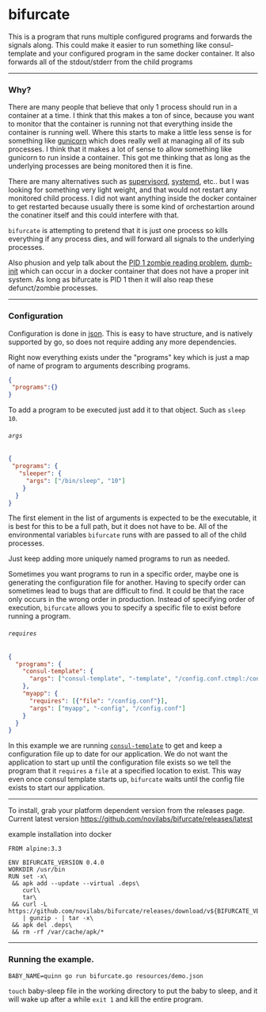 # bifurcate
This is a program that runs multiple configured programs and forwards the signals along. This could make it easier to run something like consul-template and your configured program in the same docker container. It also forwards all of the stdout/stderr from the child programs

* * *
### Why?
There are many people that believe that only 1 process should run in a container at a time. I think that this makes a ton of since, because you want to monitor that the container is running not that everything inside the container is running well. Where this starts to make a little less sense is for something like [gunicorn](http://gunicorn.org/) which does really well at managing all of its sub processes. I think that it makes a lot of sense to allow something like gunicorn to run inside a container. This got me thinking that as long as the underlying processes are being monitored then it is fine.

There are many alternatives such as [supervisord](http://supervisord.org/), [systemd](http://www.freedesktop.org/wiki/Software/systemd/), etc.. but I was looking for something very light weight, and that would not restart any monitored child process. I did not want anything inside the docker container to get restarted because usually there is some kind of orchestartion around the conatiner itself and this could interfere with that. 

`bifurcate` is attempting to pretend that it is just one process so kills everything if any process dies, and will forward all signals to the underlying processes.

Also phusion and yelp talk about the [PID 1 zombie reading problem](https://blog.phusion.nl/2015/01/20/docker-and-the-pid-1-zombie-reaping-problem/), [dumb-init](https://engineeringblog.yelp.com/2016/01/dumb-init-an-init-for-docker.html) which can occur in a docker container that does not have a proper init system. As long as bifurcate is PID 1 then it will also reap these defunct/zombie processes.

* * *
### Configuration
Configuration is done in [json](http://json.org/). This is easy to have structure, and is natively supported by go, so does not require adding any more dependencies.

Right now everything exists under the "programs" key which is just a map of name of program to arguments describing programs.
```json
{
 "programs":{}
}
```

To add a program to be executed just add it to that object. Such as `sleep 10`. 
###### `args`
```json
{
 "programs": {
   "sleeper": {
     "args": ["/bin/sleep", "10"]
    }
  }
}
```
The first element in the list of arguments is expected to be the executable, it is best for this to be a full path, but it does not have to be. All of the environmental variables `bifurcate` runs with are passed to all of the child processes.

Just keep adding more uniquely named programs to run as needed.

Sometimes you want programs to run in a specific order, maybe one is generating the configuration file for another. Having to specify order can sometimes lead to bugs that are difficult to find. It could be that the race only occurs in the wrong order in production. Instead of specifying order of execution, `bifurcate` allows you to specify a specific file to exist before running a program.
###### `requires`
```json
{
  "programs": {
    "consul-template": { 
      "args": ["consul-template", "-template", "/config.conf.ctmpl:/config.conf"] 
    },
    "myapp": {
      "requires": [{"file": "/config.conf"}],
      "args": ["myapp", "-config", "/config.conf"]
    }
  }
}
```
In this example we are running [`consul-template`](https://github.com/hashicorp/consul-template) to get and keep a configuration file up to date for our application. We do not want the application to start up until the configuration file exists so we tell the program that it `requires` a `file` at a specified location to exist. This way even once consul template starts up, `bifurcate` waits until the config file exists to start our application.

* * *
To install, grab your platform dependent version from the releases page. Current latest version
https://github.com/novilabs/bifurcate/releases/latest

example installation into docker
```
FROM alpine:3.3

ENV BIFURCATE_VERSION 0.4.0
WORKDIR /usr/bin
RUN set -x\
 && apk add --update --virtual .deps\
    curl\
    tar\
 && curl -L https://github.com/novilabs/bifurcate/releases/download/v${BIFURCATE_VERSION}/bifurcate_${BIFURCATE_VERSION}_linux_amd64.tar.gz\
    | gunzip - | tar -x\
 && apk del .deps\
 && rm -rf /var/cache/apk/*
```

* * *
### Running the example.
```
BABY_NAME=quinn go run bifurcate.go resources/demo.json
```
`touch` baby-sleep file in the working directory to put the baby to sleep, and it will wake up after a while `exit 1` and kill the entire program.

